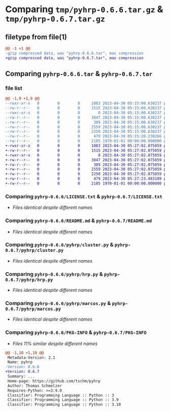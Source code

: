 # Comparing `tmp/pyhrp-0.6.6.tar.gz` & `tmp/pyhrp-0.6.7.tar.gz`

## filetype from file(1)

```diff
@@ -1 +1 @@
-gzip compressed data, was "pyhrp-0.6.6.tar", max compression
+gzip compressed data, was "pyhrp-0.6.7.tar", max compression
```

## Comparing `pyhrp-0.6.6.tar` & `pyhrp-0.6.7.tar`

### file list

```diff
@@ -1,9 +1,9 @@
--rwxr-xr-x   0        0        0     1083 2023-04-30 05:15:00.630237 pyhrp-0.6.6/LICENSE.txt
--rw-r--r--   0        0        0     1515 2023-04-30 05:15:00.630237 pyhrp-0.6.6/README.md
--rwxr-xr-x   0        0        0        0 2023-04-30 05:15:00.630237 pyhrp-0.6.6/pyhrp/__init__.py
--rw-r--r--   0        0        0     3047 2023-04-30 05:15:00.630237 pyhrp-0.6.6/pyhrp/cluster.py
--rw-r--r--   0        0        0      309 2023-04-30 05:15:00.630237 pyhrp-0.6.6/pyhrp/graph.py
--rw-r--r--   0        0        0     2559 2023-04-30 05:15:00.630237 pyhrp-0.6.6/pyhrp/hrp.py
--rw-r--r--   0        0        0     2250 2023-04-30 05:15:00.630237 pyhrp-0.6.6/pyhrp/marcos.py
--rw-r--r--   0        0        0      479 2023-04-30 05:15:20.230266 pyhrp-0.6.6/pyproject.toml
--rw-r--r--   0        0        0     2105 1970-01-01 00:00:00.000000 pyhrp-0.6.6/PKG-INFO
+-rwxr-xr-x   0        0        0     1083 2023-04-30 05:27:02.075059 pyhrp-0.6.7/LICENSE.txt
+-rw-r--r--   0        0        0     1515 2023-04-30 05:27:02.075059 pyhrp-0.6.7/README.md
+-rwxr-xr-x   0        0        0        0 2023-04-30 05:27:02.075059 pyhrp-0.6.7/pyhrp/__init__.py
+-rw-r--r--   0        0        0     3047 2023-04-30 05:27:02.075059 pyhrp-0.6.7/pyhrp/cluster.py
+-rw-r--r--   0        0        0      309 2023-04-30 05:27:02.075059 pyhrp-0.6.7/pyhrp/graph.py
+-rw-r--r--   0        0        0     2559 2023-04-30 05:27:02.075059 pyhrp-0.6.7/pyhrp/hrp.py
+-rw-r--r--   0        0        0     2250 2023-04-30 05:27:02.075059 pyhrp-0.6.7/pyhrp/marcos.py
+-rw-r--r--   0        0        0      479 2023-04-30 05:27:23.483189 pyhrp-0.6.7/pyproject.toml
+-rw-r--r--   0        0        0     2105 1970-01-01 00:00:00.000000 pyhrp-0.6.7/PKG-INFO
```

### Comparing `pyhrp-0.6.6/LICENSE.txt` & `pyhrp-0.6.7/LICENSE.txt`

 * *Files identical despite different names*

### Comparing `pyhrp-0.6.6/README.md` & `pyhrp-0.6.7/README.md`

 * *Files identical despite different names*

### Comparing `pyhrp-0.6.6/pyhrp/cluster.py` & `pyhrp-0.6.7/pyhrp/cluster.py`

 * *Files identical despite different names*

### Comparing `pyhrp-0.6.6/pyhrp/hrp.py` & `pyhrp-0.6.7/pyhrp/hrp.py`

 * *Files identical despite different names*

### Comparing `pyhrp-0.6.6/pyhrp/marcos.py` & `pyhrp-0.6.7/pyhrp/marcos.py`

 * *Files identical despite different names*

### Comparing `pyhrp-0.6.6/PKG-INFO` & `pyhrp-0.6.7/PKG-INFO`

 * *Files 11% similar despite different names*

```diff
@@ -1,10 +1,10 @@
 Metadata-Version: 2.1
 Name: pyhrp
-Version: 0.6.6
+Version: 0.6.7
 Summary: ...
 Home-page: https://github.com/tschm/pyhrp
 Author: Thomas Schmelzer
 Requires-Python: >=3.9.0
 Classifier: Programming Language :: Python :: 3
 Classifier: Programming Language :: Python :: 3.9
 Classifier: Programming Language :: Python :: 3.10
```

